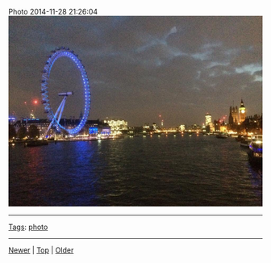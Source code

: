 <!--
title: Photo 2014-11-28 21
date: 2020-06-28T14:51:45.031Z
tags: photo
-->





Photo 2014-11-28 21:26:04
![](103831788682-0.jpg)

<!--BOTTOM-POST-NAVIGATION-->
---

[Tags](tags.md): [photo](tag-photo.md)

---

[Newer](103308570702.md) | [Top](index.md) | [Older](103886210632.md)